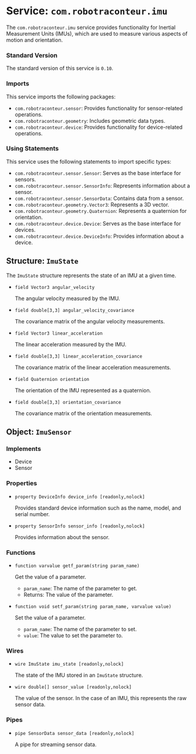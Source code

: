 # Service: `com.robotraconteur.imu`

The `com.robotraconteur.imu` service provides functionality for Inertial Measurement Units (IMUs), which are used to measure various aspects of motion and orientation.

### Standard Version

The standard version of this service is `0.10`.

### Imports

This service imports the following packages:

- `com.robotraconteur.sensor`: Provides functionality for sensor-related operations.
- `com.robotraconteur.geometry`: Includes geometric data types.
- `com.robotraconteur.device`: Provides functionality for device-related operations.

### Using Statements

This service uses the following statements to import specific types:

- `com.robotraconteur.sensor.Sensor`: Serves as the base interface for sensors.
- `com.robotraconteur.sensor.SensorInfo`: Represents information about a sensor.
- `com.robotraconteur.sensor.SensorData`: Contains data from a sensor.
- `com.robotraconteur.geometry.Vector3`: Represents a 3D vector.
- `com.robotraconteur.geometry.Quaternion`: Represents a quaternion for orientation.
- `com.robotraconteur.device.Device`: Serves as the base interface for devices.
- `com.robotraconteur.device.DeviceInfo`: Provides information about a device.

## Structure: `ImuState`

The `ImuState` structure represents the state of an IMU at a given time.

- `field Vector3 angular_velocity`

    The angular velocity measured by the IMU.

- `field double[3,3] angular_velocity_covariance`

    The covariance matrix of the angular velocity measurements.

- `field Vector3 linear_acceleration`

    The linear acceleration measured by the IMU.

- `field double[3,3] linear_acceleration_covariance`

    The covariance matrix of the linear acceleration measurements.

- `field Quaternion orientation`

    The orientation of the IMU represented as a quaternion.

- `field double[3,3] orientation_covariance`

    The covariance matrix of the orientation measurements.

## Object: `ImuSensor`

### Implements

- Device
- Sensor

### Properties

- `property DeviceInfo device_info [readonly,nolock]`

    Provides standard device information such as the name, model, and serial number.

- `property SensorInfo sensor_info [readonly,nolock]`

    Provides information about the sensor.

### Functions

- `function varvalue getf_param(string param_name)`

    Get the value of a parameter.
    - `param_name`: The name of the parameter to get.
    - Returns: The value of the parameter.

- `function void setf_param(string param_name, varvalue value)`

    Set the value of a parameter.
    - `param_name`: The name of the parameter to set.
    - `value`: The value to set the parameter to.

### Wires

- `wire ImuState imu_state [readonly,nolock]`

    The state of the IMU stored in an `ImuState` structure.

- `wire double[] sensor_value [readonly,nolock]`

    The value of the sensor. In the case of an IMU, this represents the raw sensor data.

### Pipes

- `pipe SensorData sensor_data [readonly,nolock]`

    A pipe for streaming sensor data.